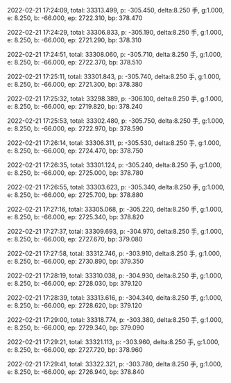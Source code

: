 2022-02-21 17:24:09, total: 33313.499, p: -305.450, delta:8.250 手, g:1.000, e: 8.250, b: -66.000, ep: 2722.310, bp: 378.470

2022-02-21 17:24:29, total: 33306.833, p: -305.190, delta:8.250 手, g:1.000, e: 8.250, b: -66.000, ep: 2721.290, bp: 378.310

2022-02-21 17:24:51, total: 33308.060, p: -305.710, delta:8.250 手, g:1.000, e: 8.250, b: -66.000, ep: 2722.370, bp: 378.510

2022-02-21 17:25:11, total: 33301.843, p: -305.740, delta:8.250 手, g:1.000, e: 8.250, b: -66.000, ep: 2721.300, bp: 378.380

2022-02-21 17:25:32, total: 33298.389, p: -306.100, delta:8.250 手, g:1.000, e: 8.250, b: -66.000, ep: 2719.820, bp: 378.240

2022-02-21 17:25:53, total: 33302.480, p: -305.750, delta:8.250 手, g:1.000, e: 8.250, b: -66.000, ep: 2722.970, bp: 378.590

2022-02-21 17:26:14, total: 33306.311, p: -305.530, delta:8.250 手, g:1.000, e: 8.250, b: -66.000, ep: 2724.470, bp: 378.750

2022-02-21 17:26:35, total: 33301.124, p: -305.240, delta:8.250 手, g:1.000, e: 8.250, b: -66.000, ep: 2725.000, bp: 378.780

2022-02-21 17:26:55, total: 33303.623, p: -305.340, delta:8.250 手, g:1.000, e: 8.250, b: -66.000, ep: 2725.700, bp: 378.880

2022-02-21 17:27:16, total: 33305.068, p: -305.220, delta:8.250 手, g:1.000, e: 8.250, b: -66.000, ep: 2725.340, bp: 378.820

2022-02-21 17:27:37, total: 33309.693, p: -304.970, delta:8.250 手, g:1.000, e: 8.250, b: -66.000, ep: 2727.670, bp: 379.080

2022-02-21 17:27:58, total: 33312.746, p: -303.910, delta:8.250 手, g:1.000, e: 8.250, b: -66.000, ep: 2730.890, bp: 379.350

2022-02-21 17:28:19, total: 33310.038, p: -304.930, delta:8.250 手, g:1.000, e: 8.250, b: -66.000, ep: 2728.030, bp: 379.120

2022-02-21 17:28:39, total: 33313.616, p: -304.340, delta:8.250 手, g:1.000, e: 8.250, b: -66.000, ep: 2728.620, bp: 379.120

2022-02-21 17:29:00, total: 33318.774, p: -303.380, delta:8.250 手, g:1.000, e: 8.250, b: -66.000, ep: 2729.340, bp: 379.090

2022-02-21 17:29:21, total: 33321.113, p: -303.960, delta:8.250 手, g:1.000, e: 8.250, b: -66.000, ep: 2727.720, bp: 378.960

2022-02-21 17:29:41, total: 33322.321, p: -303.780, delta:8.250 手, g:1.000, e: 8.250, b: -66.000, ep: 2726.940, bp: 378.840